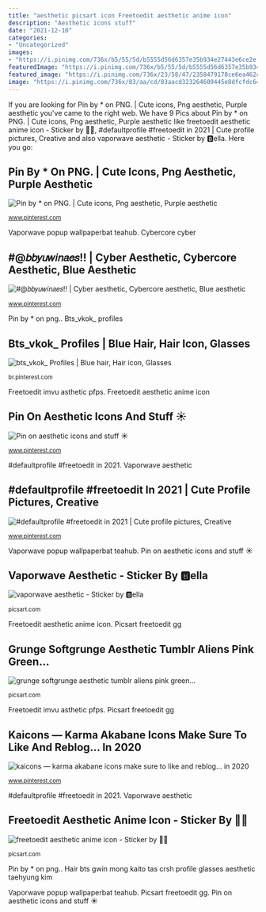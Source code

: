```yaml
---
title: "aesthetic picsart icon Freetoedit aesthetic anime icon"
description: "Aesthetic icons stuff"
date: "2021-12-10"
categories:
- "Uncategorized"
images:
- "https://i.pinimg.com/736x/b5/55/5d/b5555d56d6357e35b934e27443e6ce2e.jpg"
featuredImage: "https://i.pinimg.com/736x/b5/55/5d/b5555d56d6357e35b934e27443e6ce2e.jpg"
featured_image: "https://i.pinimg.com/736x/23/58/47/2358479178ce6ea462c29d1b99f4d95a.jpg"
image: "https://i.pinimg.com/736x/83/aa/cd/83aacd323264609445e8dfcfdc643f1f.jpg"
---
```


If you are looking for Pin by * on PNG. | Cute icons, Png aesthetic, Purple aesthetic you've came to the right web. We have 9 Pics about Pin by * on PNG. | Cute icons, Png aesthetic, Purple aesthetic like freetoedit aesthetic anime icon - Sticker by 💚🍀, #defaultprofile #freetoedit in 2021 | Cute profile pictures, Creative and also vaporwave aesthetic - Sticker by 🅱ella. Here you go:

## Pin By * On PNG. | Cute Icons, Png Aesthetic, Purple Aesthetic

![Pin by * on PNG. | Cute icons, Png aesthetic, Purple aesthetic](https://i.pinimg.com/736x/bf/b1/54/bfb154fde943ebe4d057e1b1e19a0583.jpg "Freetoedit aesthetic anime icon")

<small>www.pinterest.com</small>

Vaporwave popup wallpaperbat teahub. Cybercore cyber

## #@𝑏𝑏𝑦𝑢𝑤𝑖𝑛𝑎𝑒𝑠!! | Cyber Aesthetic, Cybercore Aesthetic, Blue Aesthetic

![#@𝑏𝑏𝑦𝑢𝑤𝑖𝑛𝑎𝑒𝑠!! | Cyber aesthetic, Cybercore aesthetic, Blue aesthetic](https://i.pinimg.com/736x/55/25/2c/55252c2c14c54e6c1e7758880dc6486b.jpg "Aesthetic icons stuff")

<small>www.pinterest.com</small>

Pin by * on png.. Bts_vkok_ profiles

## Bts_vkok_ Profiles | Blue Hair, Hair Icon, Glasses

![bts_vkok_ Profiles | Blue hair, Hair icon, Glasses](https://i.pinimg.com/736x/9b/b6/ae/9bb6ae67bcf1d3af635556c7214e143b.jpg "Akabane assassination kaicons nagisa shiota")

<small>br.pinterest.com</small>

Freetoedit imvu asthetic pfps. Freetoedit aesthetic anime icon

## Pin On Aesthetic Icons And Stuff ☀︎︎

![Pin on aesthetic icons and stuff ☀︎︎](https://i.pinimg.com/736x/b5/55/5d/b5555d56d6357e35b934e27443e6ce2e.jpg "#defaultprofile #freetoedit in 2021")

<small>www.pinterest.com</small>

#defaultprofile #freetoedit in 2021. Vaporwave aesthetic

## #defaultprofile #freetoedit In 2021 | Cute Profile Pictures, Creative

![#defaultprofile #freetoedit in 2021 | Cute profile pictures, Creative](https://i.pinimg.com/736x/83/aa/cd/83aacd323264609445e8dfcfdc643f1f.jpg "Pin by * on png.")

<small>www.pinterest.com</small>

Vaporwave popup wallpaperbat teahub. Pin on aesthetic icons and stuff ☀︎︎

## Vaporwave Aesthetic - Sticker By 🅱ella

![vaporwave aesthetic - Sticker by 🅱ella](https://cdn140.picsart.com/240208725017212.png "Picsart freetoedit gg")

<small>picsart.com</small>

Freetoedit aesthetic anime icon. Picsart freetoedit gg

## Grunge Softgrunge Aesthetic Tumblr Aliens Pink Green...

![grunge softgrunge aesthetic tumblr aliens pink green...](https://cdn62.picsart.com/188826507000202.jpg "Vaporwave popup wallpaperbat teahub")

<small>picsart.com</small>

Freetoedit imvu asthetic pfps. Picsart freetoedit gg

## Kaicons — Karma Akabane Icons Make Sure To Like And Reblog... In 2020

![kaicons — karma akabane icons make sure to like and reblog... in 2020](https://i.pinimg.com/736x/23/58/47/2358479178ce6ea462c29d1b99f4d95a.jpg "Vaporwave popup wallpaperbat teahub")

<small>www.pinterest.com</small>

#defaultprofile #freetoedit in 2021. Vaporwave aesthetic

## Freetoedit Aesthetic Anime Icon - Sticker By 💚🍀

![freetoedit aesthetic anime icon - Sticker by 💚🍀](http://cdn141.picsart.com/283996335005211.png "Grunge softgrunge aesthetic tumblr aliens pink green...")

<small>picsart.com</small>

Pin by * on png.. Hair bts gwin mong kaito tas crsh profile glasses aesthetic taehyung kim

Vaporwave popup wallpaperbat teahub. Picsart freetoedit gg. Pin on aesthetic icons and stuff ☀︎︎
